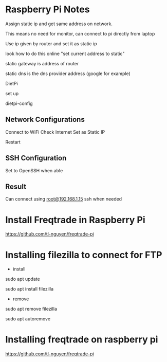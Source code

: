 # Raspberry Pi Notes

Assign static ip and get same address on network.

This means no need for monitor, can connect to pi directly from laptop

Use ip given by router and set it as static ip

look how to do this online
"set current address to static"


static gateway is address of router

static dns is the dns provider address (google for example)

DietPi

set up

dietpi-config

## Network Configurations
Connect to WiFi
Check Internet
Set as Static IP

Restart

## SSH Configuration
Set to OpenSSH when able

## Result
Can connect using root@192.168.1.15 ssh when needed


# Install Freqtrade in Raspberry Pi
https://github.com/tl-nguyen/freqtrade-pi


# Installing filezilla to connect for FTP
- install

sudo apt update

sudo apt install filezilla

- remove

sudo apt remove filezilla

sudo apt autoremove


# Installing freqtrade on raspberry pi
https://github.com/tl-nguyen/freqtrade-pi
